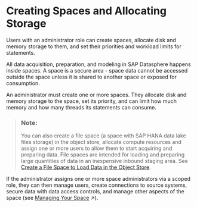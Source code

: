 <!-- loio2ace657356d54199b0b87d2327b1a70b -->

# Creating Spaces and Allocating Storage

Users with an administrator role can create spaces, allocate disk and memory storage to them, and set their priorities and workload limits for statements.

All data acquisition, preparation, and modeling in SAP Datasphere happens inside spaces. A space is a secure area - space data cannot be accessed outside the space unless it is shared to another space or exposed for consumption.

An administrator must create one or more spaces. They allocate disk and memory storage to the space, set its priority, and can limit how much memory and how many threads its statements can consume.

> ### Note:  
> You can also create a file space \(a space with SAP HANA data lake files storage\) in the object store, allocate compute resources and assign one or more users to allow them to start acquiring and preparing data. File spaces are intended for loading and preparing large quantities of data in an inexpensive inbound staging area. See [Create a File Space to Load Data in the Object Store](create-a-file-space-to-load-data-in-the-object-store-9474446.md).

If the administrator assigns one or more space administrators via a scoped role, they can then manage users, create connections to source systems, secure data with data access controls, and manage other aspects of the space \(see [Managing Your Space](https://help.sap.com/viewer/9f36ca35bc6145e4acdef6b4d852d560/DEV_CURRENT/en-US/268ea7e3e8d448deaab420219477064d.html "Users with a space administrator role are responsible for controlling user access to their space, and monitoring and otherwise managing the space.") :arrow_upper_right:\).

